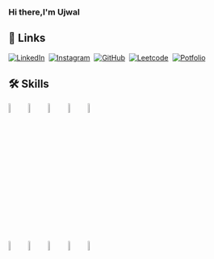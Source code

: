 ### Hi there,I'm Ujwal
<!--
**Ujwal-27K/Ujwal-27K** is a ✨ _special_ ✨ repository because its `README.md` (this file) appears on your GitHub profile.

Here are some ideas to get you started:

- 🔭 I’m currently working on ...
- 🌱 I’m currently learning ...
- 👯 I’m looking to collaborate on ...
- 🤔 I’m looking for help with ...
- 💬 Ask me about ...
- 📫 How to reach me: ...
- 😄 Pronouns: ...
- ⚡ Fun fact: ...
-->
## 🔗 Links
<a target="_blank" href="https://www.linkedin.com/feed/"><img src="https://img.shields.io/badge/LinkedIn-0077B5?style=for-the-badge&logo=linkedin&logoColor=white" alt="LinkedIn" /></a>&nbsp;
<a target="_blank" href="https://www.instagram.com/ujwal_khairnar_27/"><img src="https://img.shields.io/badge/Instagram-E4405F?style=for-the-badge&logo=instagram&logoColor=white" alt="Instagram" /></a>&nbsp;
<a target="_blank" href="https://github.com/Ujwal-27K"><img src="https://img.shields.io/badge/GitHub-100000?style=for-the-badge&logo=github&logoColor=white" alt="GitHub" /></a>&nbsp;
<a target="_blank" href="https://leetcode.com/Ujwal_Khairnar/"><img src="https://img.shields.io/badge/-LeetCode-FFA116?style=for-the-badge&logo=LeetCode&logoColor=black" alt="Leetcode" /></a>&nbsp;
<a target="_blank" href="https://github.com/Ujwal-27K/Portfolio"><img src="https://img.shields.io/badge/my_portfolio-000?style=for-the-badge&logo=ko-fi&logoColor=white" alt="Potfolio" /></a>&nbsp;

## 🛠 Skills
<code><img width="7%" src="https://www.svgrepo.com/show/374171/vscode.svg"></code>
<code><img width="7%" src="https://www.svgrepo.com/show/512317/github-142.svg"></code>
<code><img width="7%" src="https://www.svgrepo.com/show/452228/html-5.svg"></code>
<code><img width="7%" src="https://www.svgrepo.com/show/452185/css-3.svg"></code>
<code><img width="7%" src="https://www.svgrepo.com/show/452045/js.svg"></code>
<br>
<code><img width="7%" src="https://www.svgrepo.com/show/452183/cpp.svg"></code>
<code><img width="7%" src="https://www.svgrepo.com/show/354238/python.svg"></code>
<code><img width="7%" src="https://www.svgrepo.com/show/331488/mongodb.svg"></code>
<code><img width="7%" src="https://www.svgrepo.com/show/355190/reactjs.svg"></code>
<code><img width="7%" src="https://www.svgrepo.com/show/378837/node.svg"></code>

